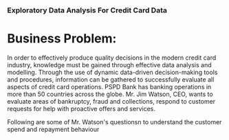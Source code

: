 ### Exploratory Data Analysis For Credit Card Data
# Business Problem:

In order to effectively produce quality decisions in the modern credit card industry, knowledge must be gained through effective data analysis and modelling. Through the use of dynamic data-driven decision-making tools and procedures, information can be gathered to successfully evaluate all aspects of credit card operations. PSPD Bank has banking operations in more than 50 countries across the globe. Mr. Jim Watson, CEO, wants to evaluate areas of bankruptcy, fraud and collections, respond to customer requests for help with proactive offers and services.

Following are some of Mr. Watson's questionsn to understand the customer spend and repayment behaviour
